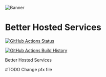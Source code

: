 ![Banner](Images/Banner.png)

# Better Hosted Services

[![GitHub Actions Status](https://github.com/geewee/BetterHostedServices/workflows/Build/badge.svg?branch=master)](https://github.com/geewee/BetterHostedServices/actions)

[![GitHub Actions Build History](https://buildstats.info/github/chart/geewee/BetterHostedServices?branch=master&includeBuildsFromPullRequest=false)](https://github.com/geewee/BetterHostedServices/actions)


Better Hosted Services


#TODO
Change pfx file
